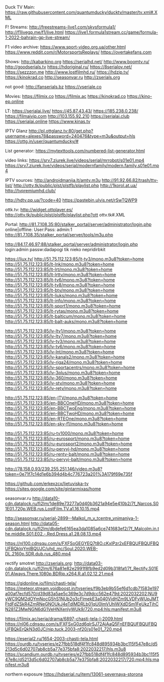
Duck TV Main:
https://raw.githubusercontent.com/quantumducky/ducktv/master/tv.xml#.XML

F! Streams:
http://freestreams-live1.com/skysformula1/
http://f1livegp.me/f1/live.html
https://live1.formula1stream.cc/game/formula-1-2022-bahrain-gp-live-stream/

F1 video archive:
https://www.sport-video.org.ua/other.html
https://www.reddit.com/r/MotorsportsReplays/
https://overtakefans.com

Shows:
http://kabarkino.org
https://serialhd.net/
http://www.boomtv.ru/
http://goodserials.tv
https://hdoriginal.ru/
https://8serialov.net/
https://sezzzon.me
http://www.lostfilmhd.ru/
https://hdzip.tv/
https://kinokrad.co
http://seasonvar.ru
http://zserials.org

not good:
http://fanserials.bz
https://vseriale.co

Movies:
https://filmix.co
https://filmix.ac
https://kinokrad.co
https://kino-ep.online

LT:
https://serialai.live/
https://45.87.43.43/
https://185.238.0.238/  https://filmaivip.com
http://103.155.92.210
https://serialai.club
https://serialai.online
https://www.kinas.tv


IPTV Glanz
http://pl.ottglanz.tv:80/get.php?username=alexes78&password=240476&type=m3u&output=hls
https://ottg.in/user/quantumducky/#

List generator:
https://mytexttools.com/numbered-list-generator.html

video links:
https://srv7.ziurek.live/videos/serial/mrrobot/s01e01.mp4
https://srv7.ziurek.live/videos/serial/modernfamily/modern.family.s01e01.mp4


IPTV sources:
http://androidmanija.lt/amtv.m3u
http://91.92.66.82/trash/ttv-list/
http://ottv.tk/public/plst/plstfb/playlist.php
http://1korol.at.ua/
http://tvpremiumhd.club/

http://hdtv.pp.ua/?code=40
https://pastebin.ulvis.net/rSwTQWP9


ottk.tv:
http://widget.ottplayer.es/
http://ottv.tk/public/plst/plstfb/playlist.php?ott
ottv.tk#.XML


Portal: http://81.7.108.35:80/stalker_portal/server/administrator/login.php 
online|offline: 
User:Pass: admin:1
http://81.7.108.35/stalker_portal/server/tools/m3u.php

http://84.17.46.97:88/stalker_portal/server/administrator/login.php  login:admin  passw:dadapogi tik nieko nepridirbkit

https://liux.tv/
http://51.75.112.123:85/lt-tv3/mono.m3u8?token=home
http://51.75.112.123:85/lt-lnk/mono.m3u8?token=home
http://51.75.112.123:85/lt-lrt/mono.m3u8?token=home
http://51.75.112.123:85/lt-lrttv/mono.m3u8?token=home
http://51.75.112.123:85/lt-tv6/mono.m3u8?token=home
http://51.75.112.123:85/lt-tv8/mono.m3u8?token=home
http://51.75.112.123:85/lt-btv/mono.m3u8?token=home
http://51.75.112.123:85/lt-liuks/mono.m3u8?token=home
http://51.75.112.123:85/lt-info/mono.m3u8?token=home
http://51.75.112.123:85/lt-sport1/mono.m3u8?token=home
http://51.75.112.123:85/lt-rytas/mono.m3u8?token=home
http://51.75.112.123:85/lt-balticum/mono.m3u8?token=home
http://51.75.112.123:85/lt-balt-auks/mono.m3u8?token=home

http://51.75.112.123:85/lv-ltv1/mono.m3u8?token=home
http://51.75.112.123:85/lv-ltv7/mono.m3u8?token=home
http://51.75.112.123:85/lv-tv3/mono.m3u8?token=home
http://51.75.112.123:85/lv-tv6/mono.m3u8?token=home
http://51.75.112.123:85/lv-lnt/mono.m3u8?token=home
http://51.75.112.123:85/lv-kanals2/mono.m3u8?token=home
http://51.75.112.123:85/lv-riga24/mono.m3u8?token=home
http://51.75.112.123:85/lv-sportacentrs/mono.m3u8?token=home
http://51.75.112.123:85/lv-3plus/mono.m3u8?token=home
http://51.75.112.123:85/lv-360/mono.m3u8?token=home
http://51.75.112.123:85/lv-stv/mono.m3u8?token=home
http://51.75.112.123:85/lv-retv/mono.m3u8?token=home

http://51.75.112.123:85/en-ITV/mono.m3u8?token=home
http://51.75.112.123:85/en-BBCOneHD/mono.m3u8?token=home
http://51.75.112.123:85/en-BBCTwoEng/mono.m3u8?token=home
http://51.75.112.123:85/en-BBCTwoHD/mono.m3u8?token=home
http://51.75.112.123:85/en-RTEOne/mono.m3u8?token=home
http://51.75.112.123:85/en-sky-f1/mono.m3u8?token=home

http://51.75.112.123:85/ru-tv1000/mono.m3u8?token=home
http://51.75.112.123:85/ru-eurosport/mono.m3u8?token=home
http://51.75.112.123:85/ru-eurosport2/mono.m3u8?token=home
http://51.75.112.123:85/ru-pervyj-hd/mono.m3u8?token=home
http://51.75.112.123:85/ru-rentv-balt/mono.m3u8?token=home
http://51.75.112.123:85/ru-pervyj-balt/mono.m3u8?token=home



http://78.158.0.93/239.255.251.146/video.m3u8?token=0e71f7c14d1e6b394d4b4c776723a201%3A179f69e735f

https://github.com/erkexzcx/lietuviska-tv
https://sites.google.com/site/gintarmixas/home

seasonvar.ru
http://data10-cdn.datalock.ru/fi2lm/1de89e73277a0d40b3621a94e5e410b2/7f_Narcos.S01E01.720p.WEB.rus.LostFilm.TV.a1.16.10.15.mp4

http://seasonvar.ru/serial-2899--Malkol_m_v_tcentre_vnimaniya-1-season.html
http://data05-cdn.datalock.ru/fi2lm/dbdefe6165ea3da1085a6ce741683ef2/7f_Malcolm.in.the.middle.S01.E02.-.Red.Dress.a1.28.08.13.mp4

https://nl100.cdnsqu.com/s/FXFSoGEGYEQ7t8O.cKxIPzr2xEFBQUFBQUFBQUFBQklqYmlBQUJC/uhd_mc/Soul.2020.WEB-DL.2160p.SDR.dub.rus_480.mp4

rectify smotret
http://zserials.org:
http://data03-cdn.datalock.ru/fi2lm/676a81e82e2991f8fb9ed2d09b318faf/7f_Rectify.S01E01.Always.There.1080p.BDRip.x264.R.a1.02.12.21.mp4


https://gidonline.io/film/chasti-tela/
https://meteor.stream.voidboost.in/tvseries/f9b3eb9b55ef6d1cdb71583e197a00af7ecfd570/d39d83a5ae5c369e3c7d9dcc562e479d:2022032202:NU9yWC9QM2dOYmNocG5hS1NUb2g3cFlmekE3a040VjdHZm9LVDFvWUpJMTFtdFdZSkR4ZmRNeGNOUkJ4eTdlMDRLb01qU0lmVUhIWXdDSm1FeUkzTjhCN281Z3MwNGN6dG1VeHNXenIyWUk9/720.mp4:hls:manifest.m3u8


https://filmix.ac/seria/drama/6897-chasti-tela-l-2009.html
https://nl06.cdnsqu.com/s/FXFSxG0zd6qlrSJ72AjAaQ5FnEFBQUFBQUFBQUFBQkErQkN3d0JC/nip.tuck.2003-nf20/s01e01_720.mp4


https://eserial2.ru/1654-2003-chasti-tela.html
https://ourdb.ru/tvseries/e27fbb518df4f1fc848d895934b3bc115f547e8c/d5213d5c6d02707ab8cb5a77e375bfa8:2022032217/hls.m3u8
https://scandium.ourdb.ru/tvseries/e27fbb518df4f1fc848d895934b3bc115f547e8c/d5213d5c6d02707ab8cb5a77e375bfa8:2022032217/720.mp4:hls:manifest.m3u8


northern exposure
https://hdserial.ru/item/13061-severnaya-storona